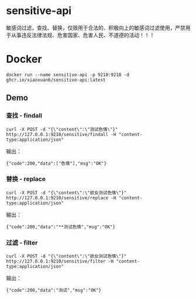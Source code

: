 # sensitive-api
敏感词过滤，查找、替换，仅限用于合法的、积极向上的敏感词过滤使用，严禁用于从事违反法律法规、危害国家、危害人民、不道德的活动！！！

# Docker 

```docker
docker run --name sensitive-api -p 9210:9210 -d ghcr.io/xiaoxuan6/sensitive-api:latest
```

## Demo

### 查找 - findall

```shell
curl -X POST -d "{\"content\":\"测试色情\"}" http://127.0.0.1:9210/sensitive/findall -H "content-type:application/json"
```

输出：

```shell
{"code":200,"data":["色情"],"msg":"OK"}
```

### 替换 - replace 

```shell
curl -X POST -d "{\"content\":\"欲女测试色情\"}" http://127.0.0.1:9210/sensitive/replace -H "content-type:application/json"
```

输出：

```shell
{"code":200,"data":"**测试色情","msg":"OK"}
```

### 过滤 - filter

```shell
curl -X POST -d "{\"content\":\"欲女测试色情\"}" http://127.0.0.1:9210/sensitive/filter -H "content-type:application/json"
```

输出：

```shell
{"code":200,"data":"测试","msg":"OK"}
```
